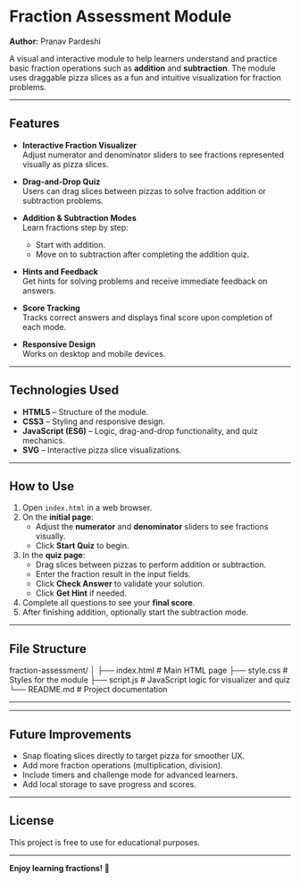 # Fraction Assessment Module

**Author:** Pranav Pardeshi  

A visual and interactive module to help learners understand and practice basic fraction operations such as **addition** and **subtraction**. The module uses draggable pizza slices as a fun and intuitive visualization for fraction problems.

---

## Features

- **Interactive Fraction Visualizer**  
  Adjust numerator and denominator sliders to see fractions represented visually as pizza slices.

- **Drag-and-Drop Quiz**  
  Users can drag slices between pizzas to solve fraction addition or subtraction problems.

- **Addition & Subtraction Modes**  
  Learn fractions step by step:
  - Start with addition.
  - Move on to subtraction after completing the addition quiz.

- **Hints and Feedback**  
  Get hints for solving problems and receive immediate feedback on answers.

- **Score Tracking**  
  Tracks correct answers and displays final score upon completion of each mode.

- **Responsive Design**  
  Works on desktop and mobile devices.

---

## Technologies Used

- **HTML5** – Structure of the module.  
- **CSS3** – Styling and responsive design.  
- **JavaScript (ES6)** – Logic, drag-and-drop functionality, and quiz mechanics.  
- **SVG** – Interactive pizza slice visualizations.

---

## How to Use

1. Open `index.html` in a web browser.
2. On the **initial page**:
   - Adjust the **numerator** and **denominator** sliders to see fractions visually.
   - Click **Start Quiz** to begin.
3. In the **quiz page**:
   - Drag slices between pizzas to perform addition or subtraction.
   - Enter the fraction result in the input fields.
   - Click **Check Answer** to validate your solution.
   - Click **Get Hint** if needed.
4. Complete all questions to see your **final score**.
5. After finishing addition, optionally start the subtraction mode.

---

## File Structure

fraction-assessment/
│
├── index.html # Main HTML page
├── style.css # Styles for the module
├── script.js # JavaScript logic for visualizer and quiz
└── README.md # Project documentation

---



---

## Future Improvements

- Snap floating slices directly to target pizza for smoother UX.  
- Add more fraction operations (multiplication, division).  
- Include timers and challenge mode for advanced learners.  
- Add local storage to save progress and scores.

---

## License

This project is free to use for educational purposes.

---

**Enjoy learning fractions! 🍕**

